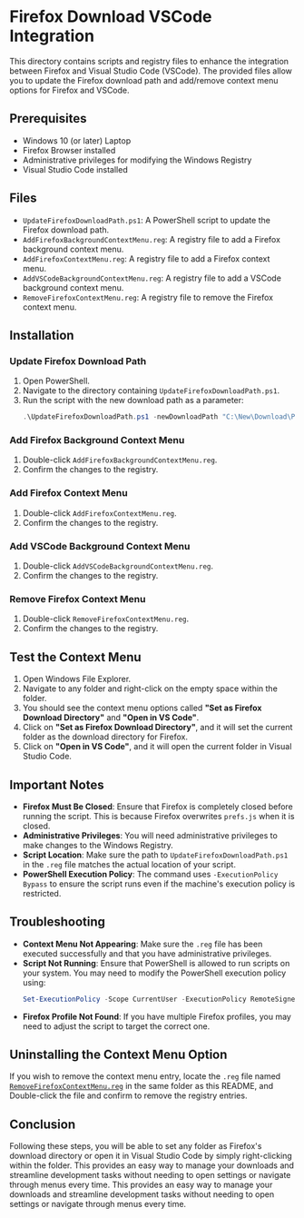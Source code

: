 # Firefox Download VSCode Integration

This directory contains scripts and registry files to enhance the integration between Firefox and Visual Studio Code (VSCode). The provided files allow you to update the Firefox download path and add/remove context menu options for Firefox and VSCode.

## Prerequisites

- Windows 10 (or later) Laptop
- Firefox Browser installed
- Administrative privileges for modifying the Windows Registry
- Visual Studio Code installed

## Files

- `UpdateFirefoxDownloadPath.ps1`: A PowerShell script to update the Firefox download path.
- `AddFirefoxBackgroundContextMenu.reg`: A registry file to add a Firefox background context menu.
- `AddFirefoxContextMenu.reg`: A registry file to add a Firefox context menu.
- `AddVSCodeBackgroundContextMenu.reg`: A registry file to add a VSCode background context menu.
- `RemoveFirefoxContextMenu.reg`: A registry file to remove the Firefox context menu.

## Installation

### Update Firefox Download Path

1. Open PowerShell.
2. Navigate to the directory containing `UpdateFirefoxDownloadPath.ps1`.
3. Run the script with the new download path as a parameter:
   ```powershell
   .\UpdateFirefoxDownloadPath.ps1 -newDownloadPath "C:\New\Download\Path"
   ```

### Add Firefox Background Context Menu

1. Double-click `AddFirefoxBackgroundContextMenu.reg`.
2. Confirm the changes to the registry.

### Add Firefox Context Menu

1. Double-click `AddFirefoxContextMenu.reg`.
2. Confirm the changes to the registry.

### Add VSCode Background Context Menu

1. Double-click `AddVSCodeBackgroundContextMenu.reg`.
2. Confirm the changes to the registry.

### Remove Firefox Context Menu

1. Double-click `RemoveFirefoxContextMenu.reg`.
2. Confirm the changes to the registry.

## Test the Context Menu

1. Open Windows File Explorer.
2. Navigate to any folder and right-click on the empty space within the folder.
3. You should see the context menu options called **"Set as Firefox Download Directory"** and **"Open in VS Code"**.
4. Click on **"Set as Firefox Download Directory"**, and it will set the current folder as the download directory for Firefox.
5. Click on **"Open in VS Code"**, and it will open the current folder in Visual Studio Code.

## Important Notes

- **Firefox Must Be Closed**: Ensure that Firefox is completely closed before running the script. This is because Firefox overwrites `prefs.js` when it is closed.
- **Administrative Privileges**: You will need administrative privileges to make changes to the Windows Registry.
- **Script Location**: Make sure the path to `UpdateFirefoxDownloadPath.ps1` in the `.reg` file matches the actual location of your script.
- **PowerShell Execution Policy**: The command uses `-ExecutionPolicy Bypass` to ensure the script runs even if the machine's execution policy is restricted.

## Troubleshooting

- **Context Menu Not Appearing**: Make sure the `.reg` file has been executed successfully and that you have administrative privileges.
- **Script Not Running**: Ensure that PowerShell is allowed to run scripts on your system. You may need to modify the PowerShell execution policy using:
  ```powershell
  Set-ExecutionPolicy -Scope CurrentUser -ExecutionPolicy RemoteSigned
  ```
- **Firefox Profile Not Found**: If you have multiple Firefox profiles, you may need to adjust the script to target the correct one.

## Uninstalling the Context Menu Option

If you wish to remove the context menu entry, locate the `.reg` file named [`RemoveFirefoxContextMenu.reg`](./RemoveFirefoxContextMenu.reg) in the same folder as this README, and Double-click the file and confirm to remove the registry entries.

## Conclusion
Following these steps, you will be able to set any folder as Firefox's download directory or open it in Visual Studio Code by simply right-clicking within the folder. This provides an easy way to manage your downloads and streamline development tasks without needing to open settings or navigate through menus every time. This provides an easy way to manage your downloads and streamline development tasks without needing to open settings or navigate through menus every time.

